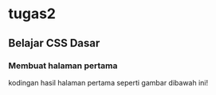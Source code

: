 # tugas2
## Belajar CSS Dasar
### Membuat halaman pertama
kodingan hasil halaman pertama seperti gambar dibawah ini!
